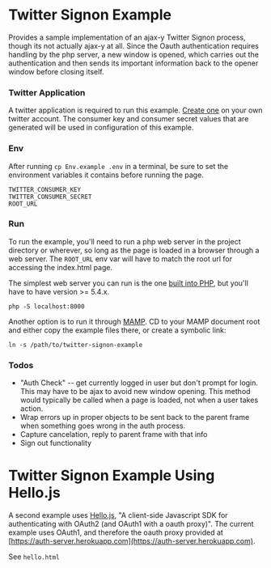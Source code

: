 Twitter Signon Example
======================

Provides a sample implementation of an ajax-y Twitter Signon process, though its not actually ajax-y at all. Since the Oauth authentication requires handling by the php server, a new window is opened, which carries out the authentication and then sends its important information back to the opener window before closing itself. 

### Twitter Application

A twitter application is required to run this example. [Create one](https://dev.twitter.com/apps) on your own twitter account. The consumer key and consumer secret values that are generated will be used in configuration of this example.

### Env

After running `cp Env.example .env` in a terminal, be sure to set the environment variables it contains before running the page. 

    TWITTER_CONSUMER_KEY
    TWITTER_CONSUMER_SECRET
    ROOT_URL

### Run

To run the example, you'll need to run a php web server in the project directory or wherever, so long as the page is loaded in a browser through a web server. The `ROOT_URL` env var will have to match the root url for accessing the index.html page.

The simplest web server you can run is the one [built into PHP](http://php.net/manual/en/features.commandline.webserver.php), but you'll have to have version >= 5.4.x. 

    php -S localhost:8000
    
Another option is to run it through [MAMP](http://www.mamp.info/en/index.html). CD to your MAMP document root and either copy the example files there, or create a symbolic link:

    ln -s /path/to/twitter-signon-example

### Todos

- "Auth Check" -- get currently logged in user but don't prompt for login. This may have to be ajax to avoid new window opening. This method would typically be called when a page is loaded, not when a user takes action.
- Wrap errors up in proper objects to be sent back to the parent frame when something goes wrong in the auth process.
- Capture cancelation, reply to parent frame with that info
- Sign out functionality

Twitter Signon Example Using Hello.js
=====================================

A second example uses [Hello.js](http://adodson.com/hello.js), "A client-side Javascript SDK for authenticating with OAuth2 (and OAuth1 with a oauth proxy)". The current example uses OAuth1, and therefore the oauth proxy provided at [https://auth-server.herokuapp.com](https://auth-server.herokuapp.com).

See `hello.html`



